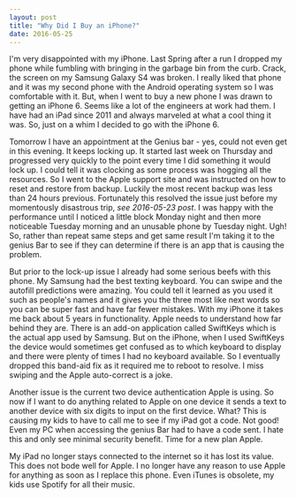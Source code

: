 ```yaml
---
layout: post
title: "Why Did I Buy an iPhone?"
date: 2016-05-25
---
```


I'm very disappointed with my iPhone.  Last Spring after a run I dropped my phone while fumbling with bringing in the garbage bin from the curb.  Crack, the screen on my Samsung Galaxy S4 was broken.  I really liked that phone and it was my second phone with the Android operating system so I was comfortable with it.  But, when I went to buy a new phone I was drawn to getting an iPhone 6.  Seems like a lot of the engineers at work had them.  I have had an iPad since 2011 and always marveled at what a cool thing it was.  So, just on a whim I decided to go with the iPhone 6. 
 
Tomorrow I have an appointment at the Genius bar - yes, could not even get in this evening.  It keeps locking up.  It started last week on Thursday and progressed very quickly to the point every time I did something it would lock up.  I could tell it was clocking as some process was hogging all the resources.  So I went to the Apple support site and was instructed on how to reset and restore from backup.  Luckily the most recent backup was less than 24 hours previous.  Fortunately this resolved the issue just before my momentously disastrous trip, *see 2016-05-23 post*.  I was happy with the performance until I noticed a little block Monday night and then more noticeable Tuesday morning and an unusable phone by Tuesday night.  Ugh!  So, rather than repeat same steps and get same result I'm taking it to the genius Bar to see if they can determine if there is an app that is causing the problem. 
 
But prior to the lock-up issue I already had some serious beefs with this phone.  My Samsung had the best texting keyboard.  You can swipe and the autofill predictions were amazing.  You could tell it learned as you used it such as people's names and it gives you the three most like next words so you can be super fast and have far fewer mistakes.  With my iPhone it takes me back about 5 years in functionality.  Apple needs to understand how far behind they are.  There is an add-on application called SwiftKeys which is the actual app used by Samsung.  But on the iPhone, when I used SwiftKeys the device would sometimes get confused as to which keyboard to display and there were plenty of times I had no keyboard available.  So I eventually dropped this band-aid fix as it required me to reboot to resolve.  I miss swiping and the Apple auto-correct is a joke. 
 
Another issue is the current two device authentication Apple is using.  So now if I want to do anything related to Apple on one device it sends a text to another device with six digits to input on the first device.  What?  This is causing my kids to have to call me to see if my iPad got a code.  Not good!  Even my PC when accessing the genius Bar had to have a code sent.  I hate this and only see minimal security benefit. Time for a new plan Apple. 
 
My iPad no longer stays connected to the internet so it has lost its value.  This does not bode well for Apple.  I no longer have any reason to use Apple for anything as soon as I replace this phone.  Even iTunes is obsolete, my kids use Spotify for all their music. 
 
